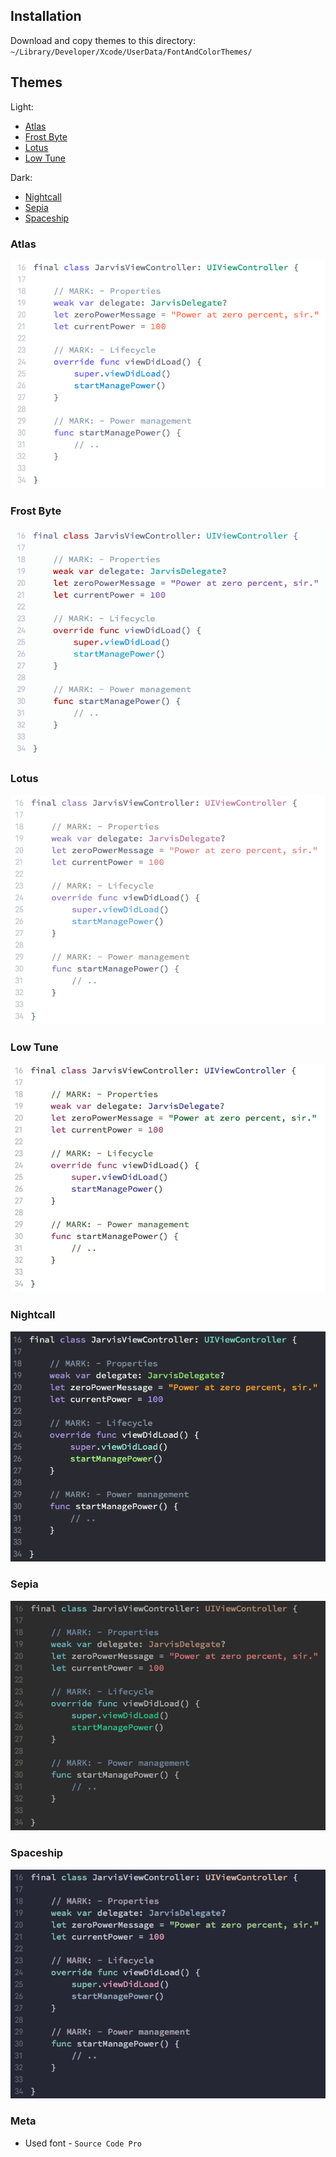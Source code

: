 ## Installation
Download and copy themes to this directory: `~/Library/Developer/Xcode/UserData/FontAndColorThemes/`

## Themes
Light:

- [Atlas](#atlas)
- [Frost Byte](#frost-byte)
- [Lotus](#lotus)
- [Low Tune](#low-tune)

Dark:
- [Nightcall](#nightcall)
- [Sepia](#sepia)
- [Spaceship](#spaceship)

### Atlas
![](screenshots/Atlas.png)

### Frost Byte
![](screenshots/Frost-Byte.png)

### Lotus
![](screenshots/Lotus.png)

### Low Tune
![](screenshots/Low-Tune.png)

### Nightcall
![](screenshots/Nightcall.png)

### Sepia
![](screenshots/Sepia.png)

### Spaceship
![](screenshots/Spaceship.png)

### Meta
- Used font - `Source Code Pro`
